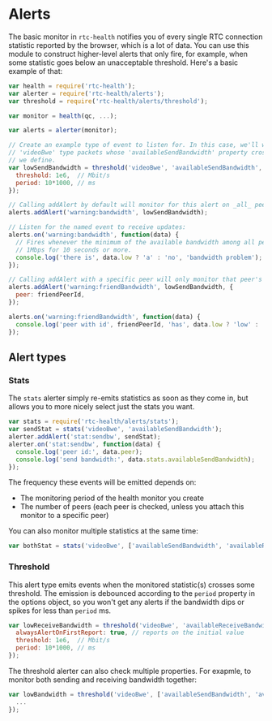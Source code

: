 # Alerts

The basic monitor in `rtc-health` notifies you of every single RTC connection statistic reported by the browser, which is a lot of data.
You can use this module to construct higher-level alerts that only fire, for example, when some statistic goes below an unacceptable threshold.
Here's a basic example of that:

```js
var health = require('rtc-health');
var alerter = require('rtc-health/alerts');
var threshold = require('rtc-health/alerts/threshold');

var monitor = health(qc, ...);

var alerts = alerter(monitor);

// Create an example type of event to listen for. In this case, we'll watch for any
// 'videoBwe' type packets whose 'availableSendBandwidth' property crosses a threshold
// we define.
var lowSendBandwidth = threshold('videoBwe', 'availableSendBandwidth', {
  threshold: 1e6,  // Mbit/s
  period: 10*1000, // ms
});

// Calling addAlert by default will monitor for this alert on _all_ peer connections.
alerts.addAlert('warning:bandwidth', lowSendBandwidth);

// Listen for the named event to receive updates:
alerts.on('warning:bandwidth', function(data) {
  // Fires whenever the minimum of the available bandwidth among all peers crosses
  // 1Mbps for 10 seconds or more.
  console.log('there is', data.low ? 'a' : 'no', 'bandwidth problem');
});

// Calling addAlert with a specific peer will only monitor that peer's statistics.
alerts.addAlert('warning:friendBandwidth', lowSendBandwidth, {
  peer: friendPeerId,
});

alerts.on('warning:friendBandwidth', function(data) {
  console.log('peer with id', friendPeerId, 'has', data.low ? 'low' : 'ok', 'bandwidth');
});
```

## Alert types

### Stats

The `stats` alerter simply re-emits statistics as soon as they come in, but allows you to more nicely select just the stats you want.

```js
var stats = require('rtc-health/alerts/stats');
var sendStat = stats('videoBwe', 'availableSendBandwidth');
alerter.addAlert('stat:sendbw', sendStat);
alerter.on('stat:sendbw', function(data) {
  console.log('peer id:', data.peer);
  console.log('send bandwidth:', data.stats.availableSendBandwidth);
});
```

The frequency these events will be emitted depends on:

 * The monitoring period of the health monitor you create
 * The number of peers (each peer is checked, unless you attach this monitor to a specific peer)

You can also monitor multiple statistics at the same time:

```js
var bothStat = stats('videoBwe', ['availableSendBandwidth', 'availableReceiveBandwidth']);
```

### Threshold

This alert type emits events when the monitored statistic(s) crosses some threshold.
The emission is debounced according to the `period` property in the options object, so you won't get any alerts if the bandwidth dips or spikes for less than `period` ms.

```js
var lowReceiveBandwidth = threshold('videoBwe', 'availableReceiveBandwidth', {
  alwaysAlertOnFirstReport: true, // reports on the initial value
  threshold: 1e6,  // Mbit/s
  period: 10*1000, // ms
});
```

The threshold alerter can also check multiple properties.
For exapmle, to monitor both sending and receiving bandwidth together:

```js
var lowBandwidth = threshold('videoBwe', ['availableSendBandwidth', 'availableReceiveBandwidth'], {
  ...
});
```
